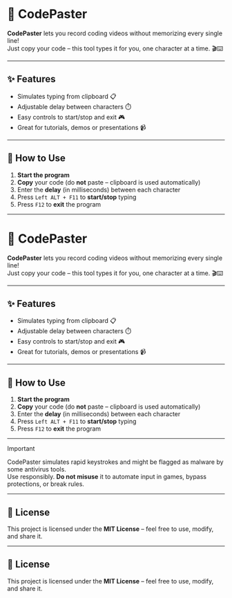 # 🚀 CodePaster

**CodePaster** lets you record coding videos without memorizing every single line!  
Just copy your code – this tool types it for you, one character at a time. 🎬⌨️

---

## ✨ Features
- Simulates typing from clipboard 📋
- Adjustable delay between characters ⏱️
- Easy controls to start/stop and exit 🎮
- Great for tutorials, demos or presentations 📹

---

## 🔧 How to Use

1. **Start the program**
2. **Copy** your code (do **not** paste – clipboard is used automatically)
3. Enter the **delay** (in milliseconds) between each character
4. Press `Left ALT + F11` to **start/stop** typing
5. Press `F12` to **exit** the program

---
# 🚀 CodePaster

**CodePaster** lets you record coding videos without memorizing every single line!  
Just copy your code – this tool types it for you, one character at a time. 🎬⌨️

---

## ✨ Features
- Simulates typing from clipboard 📋
- Adjustable delay between characters ⏱️
- Easy controls to start/stop and exit 🎮
- Great for tutorials, demos or presentations 📹

---

## 🔧 How to Use

1. **Start the program**
2. **Copy** your code (do **not** paste – clipboard is used automatically)
3. Enter the **delay** (in milliseconds) between each character
4. Press `Left ALT + F11` to **start/stop** typing
5. Press `F12` to **exit** the program

---

> [!IMPORTANT]
> CodePaster simulates rapid keystrokes and might be flagged as malware by some antivirus tools.  
> Use responsibly. **Do not misuse** it to automate input in games, bypass protections, or break rules.


---

## 📜 License
This project is licensed under the **MIT License** – feel free to use, modify, and share it.


---

## 📜 License
This project is licensed under the **MIT License** – feel free to use, modify, and share it.

